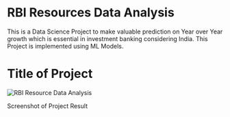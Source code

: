 # RBI Resources Data Analysis
This is a Data Science Project to make valuable prediction on Year over Year growth which is essential in investment banking considering India. This Project is implemented using ML Models.

# Title of Project
![RBI Resource Data Analysis](https://user-images.githubusercontent.com/67780234/126064591-dd73abb3-6119-4e68-8c33-b673d740675c.png)

Screenshot of Project Result
